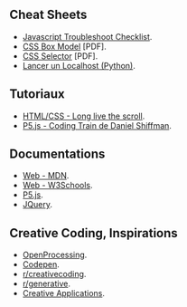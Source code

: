 ## Cheat Sheets
- [Javascript Troubleshoot Checklist](./troubleshoot).
- [CSS Box Model](./resources/CSS%20Box%20Model%20Cheat%20Sheet%20-%20Dark.pdf) [PDF].
- [CSS Selector](./resources/CSS%20Selector%20Cheat%20Sheet%20-%20Dark.pdf) [PDF].
- [Lancer un Localhost (Python)](https://www.linuxjournal.com/content/tech-tip-really-simple-http-server-python).

## Tutoriaux
- [HTML/CSS - Long live the scroll](https://ecal-mid.ch/resources/html-css-js/).
- [P5.js - Coding Train de Daniel Shiffman](https://www.youtube.com/user/shiffman).

## Documentations
- [Web - MDN](https://developer.mozilla.org/fr/).
- [Web - W3Schools](https://www.w3schools.com/).
- [P5.js](https://p5js.org/reference/).
- [JQuery](https://api.jquery.com/).

## Creative Coding, Inspirations
- [OpenProcessing](https://www.openprocessing.org/).
- [Codepen](https://codepen.io/).
- [r/creativecoding](https://www.reddit.com/r/creativecoding/).
- [r/generative](https://www.reddit.com/r/generative/).
- [Creative Applications](https://www.creativeapplications.net/).
